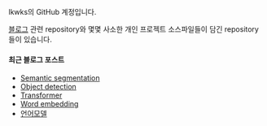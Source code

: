 lkwks의 GitHub 계정입니다.

[블로그](https://lkwks.github.io) 관련 repository와 몇몇 사소한 개인 프로젝트 소스파일들이 담긴 repository들이 있습니다.


#### 최근 블로그 포스트
<!-- BLOG-POST-LIST:START -->
- [Semantic segmentation](https://lkwks.github.io/ml/2022/04/07/semantic-segmentation.html)
- [Object detection](https://lkwks.github.io/ml/2022/03/31/object-detection.html)
- [Transformer](https://lkwks.github.io/ml/2022/03/27/transformer.html)
- [Word embedding](https://lkwks.github.io/ml/2022/03/26/word-embedding.html)
- [언어모델](https://lkwks.github.io/ml/2022/03/21/%EC%96%B8%EC%96%B4%EB%AA%A8%EB%8D%B8.html)
<!-- BLOG-POST-LIST:END -->
  
<!--![Top Langs](https://github-readme-stats.vercel.app/api/top-langs/?username=lkwks)-->
